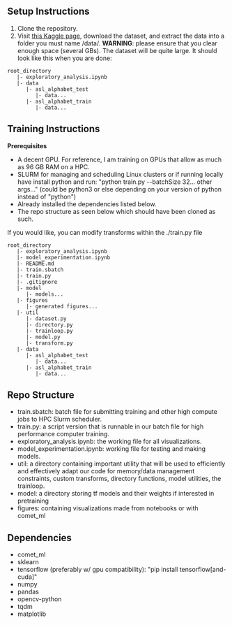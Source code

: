 ## **Setup Instructions**

1. Clone the repository.
2. Visit [this Kaggle page](https://www.kaggle.com/datasets/grassknoted/asl-alphabet), download the dataset, and extract the data into a folder you must name /data/. **WARNING**: please ensure that you clear enough space (several GBs). The dataset will be quite large. It should look like this when you are done:

```
root_directory
   |- exploratory_analysis.ipynb
   |- data
      |- asl_alphabet_test
         |- data...
      |- asl_alphabet_train
         |- data...
```

## **Training Instructions**

**Prerequisites**

- A decent GPU. For reference, I am training on GPUs that allow as much as 96 GB RAM on a HPC.
- SLURM for managing and scheduling Linux clusters or if running locally have install python and run:
  "python train.py --batchSize 32... other args..." (could be python3 or else depending on your version of python instead of "python")
- Already installed the dependencies listed below.
- The repo structure as seen below which should have been cloned as such.

If you would like, you can modify transforms within the ./train.py file

```
root_directory
   |- exploratory_analysis.ipynb
   |- model_experimentation.ipynb
   |- README.md
   |- train.sbatch
   |- train.py
   |- .gitignore
   |- model
      |- models...
   |- figures
      |- generated figures...
   |- util
      |- dataset.py
      |- directory.py
      |- trainloop.py
      |- model.py
      |- transform.py
   |- data
      |- asl_alphabet_test
         |- data...
      |- asl_alphabet_train
         |- data...
```

## **Repo Structure**

- train.sbatch: batch file for submitting training and other high compute jobs to HPC Slurm scheduler.
- train.py: a script version that is runnable in our batch file for high performance computer training.
- exploratory_analysis.ipynb: the working file for all visualizations.
- model_experimentation.ipynb: working file for testing and making models.
- util: a directory containing important utility that will be used to efficiently and effectively adapt our code for memory/data management constraints, custom transforms, directory functions, model utilities, the trainloop.
- model: a directory storing tf models and their weights if interested in pretraining
- figures: containing visualizations made from notebooks or with comet_ml

## **Dependencies**

- comet_ml
- sklearn
- tensorflow (preferably w/ gpu compatibility): "pip install tensorflow[and-cuda]"
- numpy
- pandas
- opencv-python
- tqdm
- matplotlib
